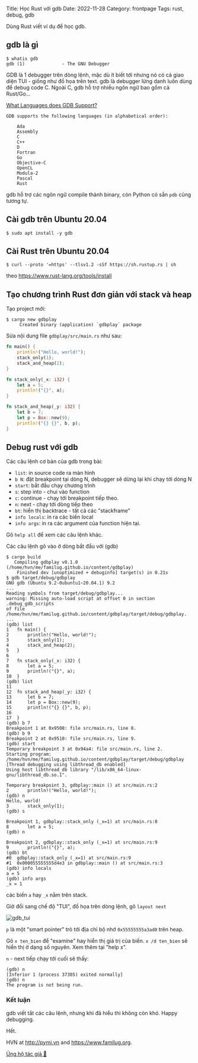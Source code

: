 Title: Học Rust với gdb
Date: 2022-11-28
Category: frontpage
Tags: rust, debug, gdb

Dùng Rust viết ví dụ để học gdb.

## gdb là gì

```
$ whatis gdb
gdb (1)              - The GNU Debugger
```

GDB là 1 debugger trên dòng lệnh, mặc dù ít biết tới nhưng nó có cả giao diện
TUI - giống như đồ họa trên text. gdb là debugger lừng danh luôn dùng để debug
code C. Ngoài C, gdb hỗ trợ nhiều ngôn ngữ bao gồm cả Rust/Go...

[What Languages does GDB Support?](https://sourceware.org/gdb/)

```
GDB supports the following languages (in alphabetical order):

    Ada
    Assembly
    C
    C++
    D
    Fortran
    Go
    Objective-C
    OpenCL
    Modula-2
    Pascal
    Rust
```

gdb hỗ trợ các ngôn ngữ compile thành binary, còn Python có sẵn `pdb` cũng
tương tự.

## Cài gdb trên Ubuntu 20.04

```
$ sudo apt install -y gdb
```

## Cài Rust trên Ubuntu 20.04

```
$ curl --proto '=https' --tlsv1.2 -sSf https://sh.rustup.rs | sh
```

theo <https://www.rust-lang.org/tools/install>

## Tạo chương trình Rust đơn giản với stack và heap

Tạo project mới:

```
$ cargo new gdbplay
     Created binary (application) `gdbplay` package
```

Sửa nội dung file `gdbplay/src/main.rs`  như sau:

```rust
fn main() {
    println!("Hello, world!");
    stack_only(1);
    stack_and_heap(2);
}

fn stack_only(_x: i32) {
    let a = 5;
    println!("{}", a);
}

fn stack_and_heap(_y: i32) {
    let b = 7;
    let p = Box::new(9);
    println!("{} {}", b, p);
}
```

## Debug rust với gdb

Các câu lệnh cơ bản của gdb trong bài:

- `list`: in source code ra màn hình
- `b N`: đặt breakpoint tại dòng N, debugger sẽ dừng lại khi chạy tới dòng N
- `start`: bắt đầu chạy chương trình
- `s`: step into - chui vào function
- `c`: continue - chạy tới breakpoint tiếp theo.
- `n`: next - chạy tới dòng tiếp theo
- `bt`: hiển thị backtrace - tất cả các "stackframe"
- `info locals`: in ra các biến local
- `info args`: in ra các argument của function hiện tại.

Gõ `help all` để xem các câu lệnh khác.

Các câu lệnh gõ vào ở dòng bắt đầu với (gdb)

```
$ cargo build
   Compiling gdbplay v0.1.0 (/home/hvn/me/familug.github.io/content/gdbplay)
    Finished dev [unoptimized + debuginfo] target(s) in 0.21s
$ gdb target/debug/gdbplay
GNU gdb (Ubuntu 9.2-0ubuntu1~20.04.1) 9.2
...
Reading symbols from target/debug/gdbplay...
warning: Missing auto-load script at offset 0 in section .debug_gdb_scripts
of file /home/hvn/me/familug.github.io/content/gdbplay/target/debug/gdbplay.
...
(gdb) list
1	fn main() {
2	    println!("Hello, world!");
3	    stack_only(1);
4	    stack_and_heap(2);
5	}
6
7	fn stack_only(_x: i32) {
8	    let a = 5;
9	    println!("{}", a);
10	}
(gdb) list
11
12	fn stack_and_heap(_y: i32) {
13	    let b = 7;
14	    let p = Box::new(9);
15	    println!("{} {}", b, p);
16
17	}
(gdb) b 7
Breakpoint 1 at 0x9508: file src/main.rs, line 8.
(gdb) b 9
Breakpoint 2 at 0x9510: file src/main.rs, line 9.
(gdb) start
Temporary breakpoint 3 at 0x94a4: file src/main.rs, line 2.
Starting program: /home/hvn/me/familug.github.io/content/gdbplay/target/debug/gdbplay
[Thread debugging using libthread_db enabled]
Using host libthread_db library "/lib/x86_64-linux-gnu/libthread_db.so.1".

Temporary breakpoint 3, gdbplay::main () at src/main.rs:2
2	    println!("Hello, world!");
(gdb) n
Hello, world!
3	    stack_only(1);
(gdb) s

Breakpoint 1, gdbplay::stack_only (_x=1) at src/main.rs:8
8	    let a = 5;
(gdb) n

Breakpoint 2, gdbplay::stack_only (_x=1) at src/main.rs:9
9	    println!("{}", a);
(gdb) bt
#0  gdbplay::stack_only (_x=1) at src/main.rs:9
#1  0x000055555555d4e3 in gdbplay::main () at src/main.rs:3
(gdb) info locals
a = 5
(gdb) info args
_x = 1
```

các biến `a` hay `_x` nằm trên stack.

Giờ đổi sang chế độ "TUI", đồ họa trên dòng lệnh, gõ `layout next`

![gdb_tui]({static}/images/gdb_tui.png)

`p` là một "smart pointer" trỏ tới địa chỉ bộ nhớ  `0x55555555a3ad0` trên heap.

Gõ `x ten_bien` để "examine" hay hiển thị giá trị của biến.
`x /d ten_bien` sẽ hiển thị ở dạng số nguyên. Xem thêm tại "help x".


`n` - next tiếp chạy tới cuối sẽ thấy:

```
(gdb) n
[Inferior 1 (process 37385) exited normally]
(gdb) n
The program is not being run.
```

### Kết luận
gdb viết tắt các câu lệnh, nhưng khi đã hiểu thì không còn khó.
Happy debugging.

Hết.

HVN at http://pymi.vn and https://www.familug.org.

[Ủng hộ tác giả 🍺](https://www.familug.org/p/ung-ho.html)

